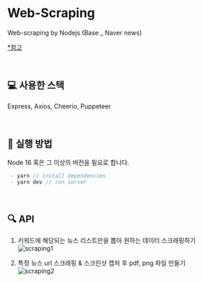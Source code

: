 # Web-Scraping
Web-scraping by Nodejs (Base _ Naver news)

[*참고](https://www.scrapingbee.com/blog/web-scraping-javascript/)

<br />

## 💻 사용한 스택

Express, Axios, Cheerio, Puppeteer

<br />

## 📌 실행 방법

Node 16 혹은 그 이상의 버전을 필요로 합니다.

```javascript
 - yarn // install dependencies
 - yarn dev // run server
```

<br />

## 🔍 API

1. 키워드에 해당되는 뉴스 리스트만을 뽑아 원하는 데이터 스크래핑하기 <br />
![scraping1](https://media.discordapp.net/attachments/885202056355397686/952071051892908092/scraping.gif?width=1102&height=549)

2. 특정 뉴스 url 스크래핑 & 스크린샷 캡처 후 pdf, png 파일 만들기 <br />
![scraping2](https://media.discordapp.net/attachments/885202056355397686/952071052471730196/scraping2.gif?width=1102&height=549)
